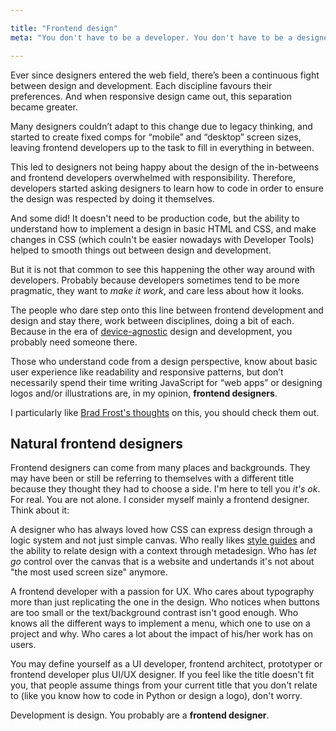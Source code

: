 ```yaml
---

title: "Frontend design"
meta: "You don't have to be a developer. You don't have to be a designer. If you feel like you are in the middle of the two, you probably are a frontend desginer"

---
```


Ever since designers entered the web field, there’s been a continuous fight between design and development. Each discipline favours their preferences. And when responsive design came out, this separation became greater.

Many designers couldn’t adapt to this change due to legacy thinking, and started to create fixed comps for “mobile” and “desktop” screen sizes, leaving frontend developers up to the task to fill in everything in between.

This led to designers not being happy about the design of the in-betweens and frontend developers overwhelmed with responsibility. Therefore, developers started asking designers to learn how to code in order to ensure the design was respected by doing it themselves. 

And some did! It doesn't need to be production code, but the ability to understand how to implement a design in basic HTML and CSS, and make changes in CSS (which couln't be easier nowadays with Developer Tools) helped to smooth things out between design and development.

But it is not that common to see this happening the other way around with developers. Probably because developers sometimes tend to be more pragmatic, they want to _make it work_, and care less about how it looks. 

The people who dare step onto this line between frontend development and design and stay there, work between disciplines, doing a bit of each. Because in the era of [device-agnostic](http://trentwalton.com/2014/03/10/device-agnostic/) design and development, you probably need someone there.

Those who understand code from a design perspective, know about basic user experience like readability and responsive patterns, but don’t necessarily spend their time writing JavaScript for “web apps” or designing logos and/or illustrations are, in my opinion, **frontend designers**.

I particularly like [Brad Frost's thoughts](http://bradfrost.com/blog/post/frontend-design/) on this, you should check them out.

## Natural frontend designers

Frontend designers can come from many places and backgrounds. They may have been or still be referring to themselves with a different title because they thought they had to choose a side. I'm here to tell you _it's ok_. For real. You are not alone. I consider myself mainly a frontend designer. Think about it:

A designer who has always loved how CSS can express design through a logic system and not just simple canvas. Who really likes [style guides](http://styleguides.io) and the ability to relate design with a context through metadesign. Who has _let go_ control over the canvas that is a website and undertands it's not about "the most used screen size" anymore.

A frontend developer with a passion for UX. Who cares about typography more than just replicating the one in the design. Who notices when buttons are too small or the text/background contrast isn't good enough. Who knows all the different ways to implement a menu, which one to use on a project and why. Who cares a lot about the impact of his/her work has on users.

You may define yourself as a UI developer, frontend architect, prototyper or frontend developer plus UI/UX designer. If you feel like the title doesn't fit you, that people assume things from your current title that you don't relate to (like you know how to code in Python or design a logo), don't worry. 

Development is design. You probably are a **frontend designer**.


